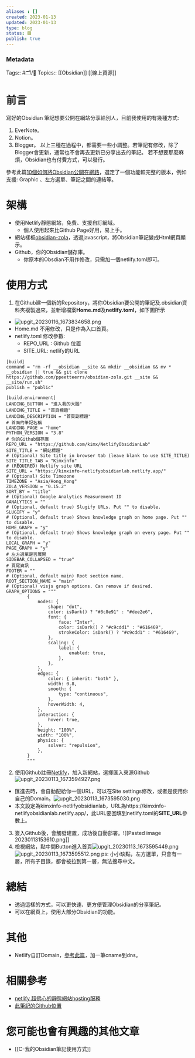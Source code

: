 ```yaml
---
aliases : []
created: 2023-01-13
updated: 2023-01-13
type: blog
status: 🟩
publish: true
---
```

### Metadata
Tags:: #🗂️/🌲
Topics:: [[Obsidian]] [[線上資源]]

# 前言
寫好的Obsidian 筆記想要公開在網站分享給別人，目前我使用的有幾種方式:
1. EverNote。
2. Notion。
3. Blogger。
以上三種在過程中，都需要一些小調整。若筆記有修改，除了Blogger會更新，通常也不會再去更新已分享出去的筆記。 若不想要那麼麻煩，Obsidian也有付費方式，可以發行。

參考此篇[10個如何將Obsidian公開在網路](https://beingpax.medium.com/7-obsidian-publish-alternatives-to-publish-your-notes-online-for-free-33db4fb06f5)，選定了一個功能較完整的版本，例如支援: Graphic 、左方選單、筆記之間的連結等。

# 架構
- 使用Netlify靜態網站，免費、支援自訂網域。
	- 個人使用起來比Github Page好用，易上手。
- 網站樣板[obsidian-zola](https://github.com/ppeetteerrs/obsidian-zola/tree/main)，透過javascript，將Obsidian筆記變成Html網頁顯示。
- Github，你的Obsidian儲存庫。
	- 你原本的Obsdian不用作修改，只需加一個netlify.toml即可。

# 使用方式
1. 在Github建一個新的Repository，將你Obsidian要公開的筆記及.obsidian資料夾複製過來，並新增檔案**Home.md**及**netlify.toml**，如下圖所示
- ![upgit_20230116_1673834658.png](https://raw.githubusercontent.com/kimx/ObsidianAssets/master/2023/01/upgit_20230116_1673834658.png)
- Home.md 不用修改，只是作為入口首頁。
- netlify.toml 修改參數:
	- REPO_URL : Github 位置
	- SITE_URL: netlify的URL
```
[build]
command = "rm -rf __obsidian __site && mkdir __obsidian && mv * __obsidian || true && git clone https://github.com/ppeetteerrs/obsidian-zola.git __site && __site/run.sh"
publish = "public"

[build.environment]
LANDING_BUTTON = "進入我的大腦"
LANDING_TITLE = "首頁標題"
LANDING_DESCRIPTION = "首頁副標題"
# 首面的筆記名稱
LANDING_PAGE = "home"
PYTHON_VERSION = "3.8"
# 你的Github儲存庫
REPO_URL = "https://github.com/kimx/NetlifyObsidianLab"
SITE_TITLE = "網站標題"
# (Optional) Site title in browser tab (leave blank to use SITE_TITLE)
SITE_TITLE_TAB = "Kimxinfo"
# (REQUIRED) Netlify site URL
SITE_URL = "https://kimxinfo-netlifyobsidianlab.netlify.app/"
# (Optional) Site Timezone
TIMEZONE = "Asia/Hong_Kong"
ZOLA_VERSION = "0.15.2"
SORT_BY = "title"
# (Optional) Google Analytics Measurement ID
GANALYTICS = ""
# (Optional, default true) Slugify URLs. Put "" to disable.
SLUGIFY = "y"
# (Optional, default true) Shows knowledge graph on home page. Put "" to disable.
HOME_GRAPH = "y"
# (Optional, default true) Shows knowledge graph on every page. Put "" to disable.
LOCAL_GRAPH = "y"
PAGE_GRAPH = "y"
# 左方選單是否展開
SIDEBAR_COLLAPSED = "true"
# 頁尾資訊
FOOTER = ""
# (Optional, default main) Root section name.
ROOT_SECTION_NAME = "main"
# (Optional) visjs graph options. Can remove if desired.
GRAPH_OPTIONS = """
        {
        	nodes: {
        		shape: "dot",
        		color: isDark() ? "#8c8e91" : "#dee2e6",
        		font: {
        			face: "Inter",
        			color: isDark() ? "#c9cdd1" : "#616469",
        			strokeColor: isDark() ? "#c9cdd1" : "#616469",
        		},
        		scaling: {
        			label: {
        				enabled: true,
        			},
        		},
        	},
        	edges: {
        		color: { inherit: "both" },
        		width: 0.8,
        		smooth: {
        			type: "continuous",
        		},
        		hoverWidth: 4,
        	},
        	interaction: {
        		hover: true,
        	},
        	height: "100%",
        	width: "100%",
        	physics: {
        		solver: "repulsion",
        	},
        }
        """
```

2. 使用Github註冊[Netlify](https://www.netlify.com/)，加入新網站，選擇匯入來源Github![upgit_20230113_1673594927.png](https://raw.githubusercontent.com/kimx/ObsidianAssets/master/2023/01/upgit_20230113_1673594927.png)
- 匯進去時，會自動配給你一個URL，可以在Site settings修改，或者是使用你自己的Domain。![upgit_20230113_1673595030.png](https://raw.githubusercontent.com/kimx/ObsidianAssets/master/2023/01/upgit_20230113_1673595030.png)
- 本文設定為kimxinfo-netlifyobsidianlab，URL為https://kimxinfo-netlifyobsidianlab.netlify.app/，此URL要回填到netlify.toml的**SITE_URL**參數上。
3. 簽入Github後，會觸發建置，成功後自動部署。![[Pasted image 20230113153610.png]]
4. 檢視網站，點中間Button進入首頁![upgit_20230113_1673595449.png](https://raw.githubusercontent.com/kimx/ObsidianAssets/master/2023/01/upgit_20230113_1673595449.png)
![upgit_20230113_1673595512.png](https://raw.githubusercontent.com/kimx/ObsidianAssets/master/2023/01/upgit_20230113_1673595512.png)
ps: 小小缺點，左方選單，只會有一層，所有子目錄，都會被拉到第一層，無法搜尋中文。

# 總結
 - 透過這樣的方式，可以更快速、更方便管理Obsidian的分享筆記。
 - 可以在網頁上，使用大部分Obsidian的功能。

# 其他
- Netlify自訂Domain，[參考此篇](https://docs.netlify.com/domains-https/custom-domains/configure-external-dns/#configure-a-subdomain)，加一筆cname到dns。

# 相關參考
- [netlify 超佛心的靜態網站hosting服務](https://blog.alantsai.net/posts/2018/07/migrate-blog-to-ssg-demo-devops-8-netlify-free-static-site-hosting-service)
- [此筆記的Github位置](https://github.com/kimx/NetlifyObsidianLab)

# 您可能也會有興趣的其他文章
- [[C-我的Obsidian筆記使用方式]]